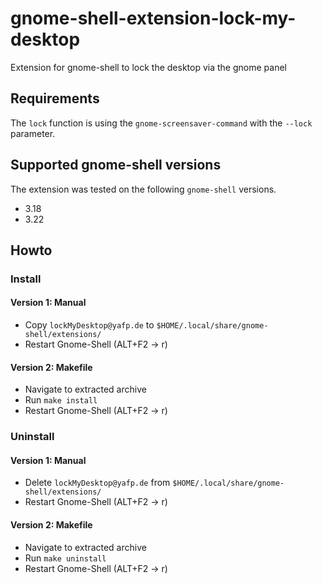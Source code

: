 # gnome-shell-extension-lock-my-desktop
Extension for gnome-shell to lock the desktop via the gnome panel


## Requirements
The `lock` function is using the `gnome-screensaver-command` with the `--lock` parameter.


## Supported gnome-shell versions
The extension was tested on  the following `gnome-shell` versions.
- 3.18
- 3.22


## Howto
### Install
#### Version 1: Manual
* Copy `lockMyDesktop@yafp.de` to `$HOME/.local/share/gnome-shell/extensions/`
* Restart Gnome-Shell (ALT+F2 -> r)

#### Version 2: Makefile
* Navigate to extracted archive
* Run `make install`
* Restart Gnome-Shell (ALT+F2 -> r)


### Uninstall
#### Version 1: Manual
* Delete `lockMyDesktop@yafp.de` from `$HOME/.local/share/gnome-shell/extensions/`
* Restart Gnome-Shell (ALT+F2 -> r)

#### Version 2: Makefile
* Navigate to extracted archive
* Run `make uninstall`
* Restart Gnome-Shell (ALT+F2 -> r)

